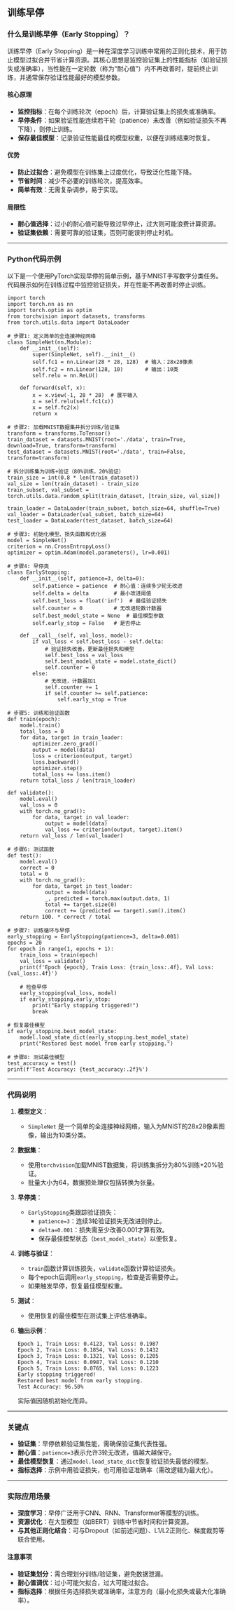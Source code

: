 ## 训练早停
### 什么是训练早停（Early Stopping）？

训练早停（Early Stopping）是一种在深度学习训练中常用的正则化技术，用于防止模型过拟合并节省计算资源。其核心思想是监控验证集上的性能指标（如验证损失或准确率），当性能在一定轮数（称为“耐心值”）内不再改善时，提前终止训练，并通常保存验证性能最好的模型参数。

#### 核心原理
- **监控指标**：在每个训练轮次（epoch）后，计算验证集上的损失或准确率。
- **早停条件**：如果验证性能连续若干轮（patience）未改善（例如验证损失不再下降），则停止训练。
- **保存最佳模型**：记录验证性能最佳的模型权重，以便在训练结束时恢复。

#### 优势
- **防止过拟合**：避免模型在训练集上过度优化，导致泛化性能下降。
- **节省时间**：减少不必要的训练轮次，提高效率。
- **简单有效**：无需复杂调参，易于实现。

#### 局限性
- **耐心值选择**：过小的耐心值可能导致过早停止，过大则可能浪费计算资源。
- **验证集依赖**：需要可靠的验证集，否则可能误判停止时机。

---

### Python代码示例

以下是一个使用PyTorch实现早停的简单示例，基于MNIST手写数字分类任务。代码展示如何在训练过程中监控验证损失，并在性能不再改善时停止训练。

```
import torch
import torch.nn as nn
import torch.optim as optim
from torchvision import datasets, transforms
from torch.utils.data import DataLoader

# 步骤1: 定义简单的全连接神经网络
class SimpleNet(nn.Module):
    def __init__(self):
        super(SimpleNet, self).__init__()
        self.fc1 = nn.Linear(28 * 28, 128)  # 输入：28x28像素
        self.fc2 = nn.Linear(128, 10)       # 输出：10类
        self.relu = nn.ReLU()
    
    def forward(self, x):
        x = x.view(-1, 28 * 28)  # 展平输入
        x = self.relu(self.fc1(x))
        x = self.fc2(x)
        return x

# 步骤2: 加载MNIST数据集并拆分训练/验证集
transform = transforms.ToTensor()
train_dataset = datasets.MNIST(root='./data', train=True, download=True, transform=transform)
test_dataset = datasets.MNIST(root='./data', train=False, transform=transform)

# 拆分训练集为训练+验证（80%训练，20%验证）
train_size = int(0.8 * len(train_dataset))
val_size = len(train_dataset) - train_size
train_subset, val_subset = torch.utils.data.random_split(train_dataset, [train_size, val_size])

train_loader = DataLoader(train_subset, batch_size=64, shuffle=True)
val_loader = DataLoader(val_subset, batch_size=64)
test_loader = DataLoader(test_dataset, batch_size=64)

# 步骤3: 初始化模型、损失函数和优化器
model = SimpleNet()
criterion = nn.CrossEntropyLoss()
optimizer = optim.Adam(model.parameters(), lr=0.001)

# 步骤4: 早停类
class EarlyStopping:
    def __init__(self, patience=3, delta=0):
        self.patience = patience  # 耐心值：连续多少轮无改进
        self.delta = delta        # 最小改进阈值
        self.best_loss = float('inf')  # 最佳验证损失
        self.counter = 0          # 无改进轮数计数器
        self.best_model_state = None  # 最佳模型参数
        self.early_stop = False   # 是否停止
    
    def __call__(self, val_loss, model):
        if val_loss < self.best_loss - self.delta:
            # 验证损失改善，更新最佳损失和模型
            self.best_loss = val_loss
            self.best_model_state = model.state_dict()
            self.counter = 0
        else:
            # 无改进，计数器加1
            self.counter += 1
            if self.counter >= self.patience:
                self.early_stop = True

# 步骤5: 训练和验证函数
def train(epoch):
    model.train()
    total_loss = 0
    for data, target in train_loader:
        optimizer.zero_grad()
        output = model(data)
        loss = criterion(output, target)
        loss.backward()
        optimizer.step()
        total_loss += loss.item()
    return total_loss / len(train_loader)

def validate():
    model.eval()
    val_loss = 0
    with torch.no_grad():
        for data, target in val_loader:
            output = model(data)
            val_loss += criterion(output, target).item()
    return val_loss / len(val_loader)

# 步骤6: 测试函数
def test():
    model.eval()
    correct = 0
    total = 0
    with torch.no_grad():
        for data, target in test_loader:
            output = model(data)
            _, predicted = torch.max(output.data, 1)
            total += target.size(0)
            correct += (predicted == target).sum().item()
    return 100. * correct / total

# 步骤7: 训练循环与早停
early_stopping = EarlyStopping(patience=3, delta=0.001)
epochs = 20
for epoch in range(1, epochs + 1):
    train_loss = train(epoch)
    val_loss = validate()
    print(f'Epoch {epoch}, Train Loss: {train_loss:.4f}, Val Loss: {val_loss:.4f}')
    
    # 检查早停
    early_stopping(val_loss, model)
    if early_stopping.early_stop:
        print("Early stopping triggered!")
        break

# 恢复最佳模型
if early_stopping.best_model_state:
    model.load_state_dict(early_stopping.best_model_state)
    print("Restored best model from early stopping.")

# 步骤8: 测试最佳模型
test_accuracy = test()
print(f'Test Accuracy: {test_accuracy:.2f}%')
```

---

### 代码说明

1. **模型定义**：
   - `SimpleNet` 是一个简单的全连接神经网络，输入为MNIST的28x28像素图像，输出为10类分类。

2. **数据集**：
   - 使用`torchvision`加载MNIST数据集，将训练集拆分为80%训练+20%验证。
   - 批量大小为64，数据预处理仅包括转换为张量。

3. **早停类**：
   - `EarlyStopping`类跟踪验证损失：
     - `patience=3`：连续3轮验证损失无改进则停止。
     - `delta=0.001`：损失需至少改善0.001才算有效。
     - 保存最佳模型状态（`best_model_state`）以便恢复。

4. **训练与验证**：
   - `train`函数计算训练损失，`validate`函数计算验证损失。
   - 每个epoch后调用`early_stopping`，检查是否需要停止。
   - 如果触发早停，恢复最佳模型权重。

5. **测试**：
   - 使用恢复的最佳模型在测试集上评估准确率。

6. **输出示例**：
   ```
   Epoch 1, Train Loss: 0.4123, Val Loss: 0.1987
   Epoch 2, Train Loss: 0.1854, Val Loss: 0.1432
   Epoch 3, Train Loss: 0.1321, Val Loss: 0.1205
   Epoch 4, Train Loss: 0.0987, Val Loss: 0.1210
   Epoch 5, Train Loss: 0.0765, Val Loss: 0.1223
   Early stopping triggered!
   Restored best model from early stopping.
   Test Accuracy: 96.50%
   ```
   实际值因随机初始化而异。

---

### 关键点
- **验证集**：早停依赖验证集性能，需确保验证集代表性强。
- **耐心值**：`patience=3`表示允许3轮无改进，值越大越保守。
- **最佳模型恢复**：通过`model.load_state_dict`恢复验证损失最低的模型。
- **指标选择**：示例中用验证损失，也可用验证准确率（需改逻辑为最大化）。

---

### 实际应用场景
- **深度学习**：早停广泛用于CNN、RNN、Transformer等模型的训练。
- **资源优化**：在大型模型（如BERT）训练中节省时间和计算资源。
- **与其他正则化结合**：可与Dropout（如前述问题）、L1/L2正则化、梯度裁剪等联合使用。

#### 注意事项
- **验证集划分**：需合理划分训练/验证集，避免数据泄漏。
- **耐心值调优**：过小可能欠拟合，过大可能过拟合。
- **指标选择**：根据任务选择损失或准确率，注意方向（最小化损失或最大化准确率）。

